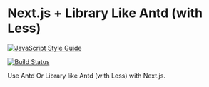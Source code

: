 # Next.js + Library Like Antd (with Less)

<!--
[![Build Status][build-img]][build-url]
-->
[![JavaScript Style Guide](https://cdn.rawgit.com/standard/standard/master/badge.svg)](https://github.com/standard/standard)

[![Build Status](https://travis-ci.com/mengfei0053/next-plugin-less.svg?branch=release)](https://travis-ci.com/mengfei0053/next-plugin-less)

Use Antd Or Library like Antd (with Less) with Next.js. 

